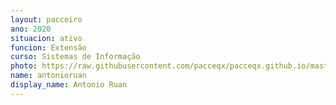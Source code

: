 ```yaml
---
layout: pacceiro
ano: 2020
situacion: ativo
funcion: Extensão
curso: Sistemas de Informação
photo: https://raw.githubusercontent.com/pacceqx/pacceqx.github.io/master/assets/pic/bolsistas/ruan.png
name: antonioruan
display_name: Antonio Ruan
---
```


